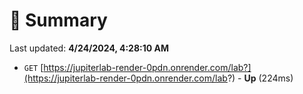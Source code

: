 # 📖 Summary
Last updated: **4/24/2024, 4:28:10 AM**

- `GET` [https://jupiterlab-render-0pdn.onrender.com/lab?](https://jupiterlab-render-0pdn.onrender.com/lab?) - **Up** (224ms)
